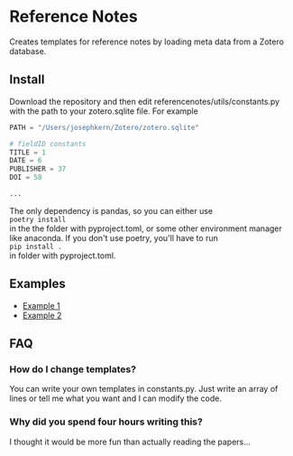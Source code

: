 # Reference Notes
Creates templates for reference notes by loading meta data from a Zotero
database.

## Install
Download the repository and then 
edit referencenotes/utils/constants.py with the path to your zotero.sqlite file.
For example
```Python
PATH = "/Users/josephkern/Zotero/zotero.sqlite"

# fieldID constants
TITLE = 1
DATE = 6
PUBLISHER = 37
DOI = 58

...
```

The only dependency is pandas, so you can either use  
`poetry install`  
in the the folder with pyproject.toml, or some other environment manager like
anaconda. If you don't use poetry, you'll have to run  
`pip install .`  
in folder with pyproject.toml.

## Examples  
- [Example 1](references/SolNet/XuOnSplittingTraining.md)
- [Example 2](references/SolNet/ProbstHyperparametersandTuning.md)

## FAQ
### How do I change templates?
You can write your own templates in constants.py. Just write an array of lines
or tell me what you want and I can modify the code.

### Why did you spend four hours writing this?
I thought it would be more fun than actually reading the papers...
